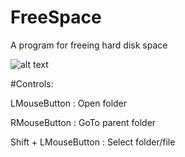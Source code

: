 FreeSpace
=========

A program for freeing hard disk space

![alt text](http://imgur.com/0ldzzwJ)

#Controls:

LMouseButton : Open folder

RMouseButton : GoTo parent folder

Shift + LMouseButton : Select folder/file
